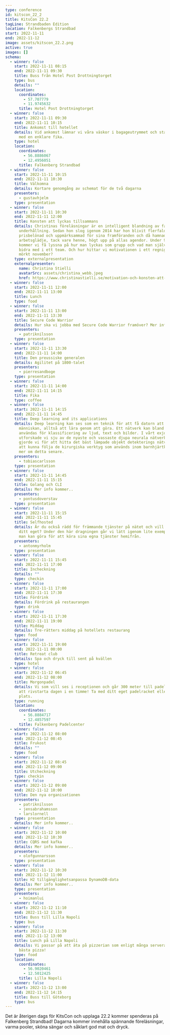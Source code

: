 ```yaml
---
type: conference
id: kitscon_22_2
title: KitsCon 22.2
tagLine: Strandbaden Edition
location: Falkenbergs Strandbad
start: 2022-11-11
end: 2022-11-12
image: assets/kitscon_22.2.png
active: true
images: []
schema:
  - winner: false
    start: 2022-11-11 08:15
    end: 2022-11-11 09:30
    title: Buss från Hotel Post Drottningtorget
    type: bus
    details: ""
    location:
      coordinates:
        - 57.707779
        - 11.9745632
      title: Hotel Post Drottningtorget
  - winner: false
    start: 2022-11-11 09:30
    end: 2022-11-11 10:15
    title: Ankomst till hotellet
    details: V﻿id ankomst lämnar vi våra väskor i bagageutrymmet och startar dagen
      med en enklare fika.
    type: hotel
    location:
      coordinates:
        - 56.8886067
        - 12.4956051
      title: Falkenberg Strandbad
  - winner: false
    start: 2022-11-11 10:15
    end: 2022-11-11 10:30
    title: Välkomna
    details: Kortare genomgång av schemat för de två dagarna
    presenters:
      - gustavhjelm
    type: presentation
  - winner: false
    start: 2022-11-11 10:30
    end: 2022-11-11 12:00
    title: Konsten att lyckas tillsammans
    details: Christinas föreläsningar är en intelligent blandning av fakta och
      underhållning. Sedan hon slog igenom 2014 har hon blivit flerfaldigt
      prisbelönad och uppmärksammad för sina framföranden och då hamnade
      arbetsglädje, tack vare henne, högt upp på allas agendor. Under 90 minuter
      kommer vi få lyssna på hur man lyckas som grupp och vad man själv kan
      bidra med i ett team. Och hur hittar vi motivationen i ett regnigt och
      mörkt november?
    type: externalpresentation
    externalpresenter:
      name: Christina Stielli
      avatarSrc: assets/christina_webb.jpeg
      href: https://www.christinastielli.se/motivation-och-konsten-att-lyckas-tillsammans
  - winner: false
    start: 2022-11-11 12:00
    end: 2022-11-11 13:00
    title: Lunch
    type: food
  - winner: false
    start: 2022-11-11 13:00
    end: 2022-11-11 13:30
    title: Secure Code Warrior
    details: H﻿ur ska vi jobba med Secure Code Warrior framöver? Mer info kommer..
    presenters:
      - patriknilsson
    type: presentation
  - winner: false
    start: 2022-11-11 13:30
    end: 2022-11-11 14:00
    title: Den preussiske generalen
    details: Agilitet på 1800-talet
    presenters:
      - pierresandboge
    type: presentation
  - winner: false
    start: 2022-11-11 14:00
    end: 2022-11-11 14:15
    title: Fika
    type: coffee
  - winner: false
    start: 2022-11-11 14:15
    end: 2022-11-11 14:45
    title: Deep learning and its applications
    details: Deep learning kan ses som en teknik för att få datorn att efterlikna
      människan, alltså att lära genom att göra. Ett nätverk kan bland annat
      användas för klassificering av ljud, text och bilder. I vårt exjobb
      utforskade vi sju av de nyaste och vassaste djupa neurala nätverken. Detta
      gjorde vi för att hitta det bäst lämpade objekt detekterings nätverket för
      att kunna följa de kirurgiska verktyg som används inom barnhjärtkirurgi,
      mer om detta senare.
    presenters:
      - tobiascarlsson
    type: presentation
  - winner: false
    start: 2022-11-11 14:45
    end: 2022-11-11 15:15
    title: Golang och CLI
    details: M﻿er info kommer..
    presenters:
      - pontusdoverstav
    type: presentation
  - winner: false
    start: 2022-11-11 15:15
    end: 2022-11-11 15:45
    title: Selfhosted
    details: Är du också rädd för främmande tjänster på nätet och vill hellre hosta
      ditt eget? Under den här dragningen går vi lätt igenom lite exempel på hur
      man kan göra för att köra sina egna tjänster hemifrån.
    presenters:
      - antonmyrholm
    type: presentation
  - winner: false
    start: 2022-11-11 15:45
    end: 2022-11-11 17:00
    title: Incheckning
    details: ""
    type: checkin
  - winner: false
    start: 2022-11-11 17:00
    end: 2022-11-11 17:30
    title: Fördrink
    details: F﻿ördrink på restaurangen
    type: drink
  - winner: false
    start: 2022-11-11 17:30
    end: 2022-11-11 19:00
    title: Middag
    details: T﻿re-rätters middag på hotellets restaurang
    type: food
  - winner: false
    start: 2022-11-11 19:00
    end: 2022-11-11 00:00
    title: Retreat club
    details: S﻿pa och dryck till sent på kvällen
    type: hotel
  - winner: false
    start: 2022-11-12 06:45
    end: 2022-11-12 08:00
    title: Morgonpadel
    details: V﻿i som vill ses i receptionen och går 300 meter till padelhallen för
      att rivstarta dagen i en timme! Ta med ditt eget padelracket eller hyr på
      plats.
    type: running
    location:
      coordinates:
        - 56.8884717
        - 12.4857597
      title: Falkenberg Padelcenter
  - winner: false
    start: 2022-11-12 08:00
    end: 2022-11-12 08:45
    title: Frukost
    details: ""
    type: food
  - winner: false
    start: 2022-11-12 08:45
    end: 2022-11-12 09:00
    title: Utcheckning
    type: checkin
  - winner: false
    start: 2022-11-12 09:00
    end: 2022-11-12 10:00
    title: Den nya organisationen
    presenters:
      - patriknilsson
      - jensabrahamsson
      - larslornell
    type: presentation
    details: M﻿er info kommer..
  - winner: false
    start: 2022-11-12 10:00
    end: 2022-11-12 10:30
    title: CQRS med kafka
    details: M﻿er info kommer..
    presenters:
      - olofgunnarsson
    type: presentation
  - winner: false
    start: 2022-11-12 10:30
    end: 2022-11-12 11:00
    title: H2 tillgänglighetsanpassa DynamoDB-data
    details: M﻿er info kommer..
    type: presentation
    presenters:
      - hoimanlui
  - winner: false
    start: 2022-11-12 11:10
    end: 2022-11-12 11:30
    title: Buss till Lilla Napoli
    type: bus
  - winner: false
    start: 2022-11-12 11:30
    end: 2022-11-12 13:00
    title: Lunch på Lilla Napoli
    details: V﻿i passar på att äta på pizzerian som enligt många serverar Sveriges
      bästa pizza!
    type: food
    location:
      coordinates:
        - 56.9020461
        - 12.5012425
      title: Lilla Napoli
  - winner: false
    start: 2022-11-12 13:00
    end: 2022-11-12 14:15
    title: Buss till Göteborg
    type: bus
---
```

Det är återigen dags för KitsCon och upplaga 22.2 kommer spenderas på Falkenberg Strandbad! Dagarna kommer innehålla spännande föreläsningar, varma pooler, sköna sängar och såklart god mat och dryck.